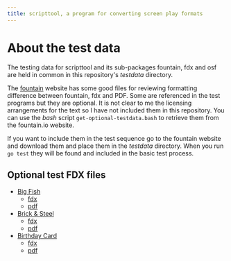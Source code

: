 ```yaml
---
title: scripttool, a program for converting screen play formats
---
```


About the test data
===================

The testing data for scripttool and its sub-packages fountain, fdx and
osf are held in common in this repository's _testdata_ directory.

The [fountain](https://fountain.io) website has some good files 
for reviewing formatting difference between fountain, fdx and 
PDF. Some are referenced in the test programs but they are 
optional.  It is not clear to me the licensing arrangements for 
the text so I have not included them in this repository. You can 
use the *bash* script `get-optional-testdata.bash` to retrieve 
them from the fountain.io website.

If you want to include them in the test sequence go to the 
fountain website and download them and place them in the _testdata_ 
directory.  When you run `go test` they will be found and included 
in the basic test process.

Optional test FDX files
-----------------------

+ [Big Fish](https://fountain.io/_downloads/Big%20Fish.fountain)
    + [fdx](https://fountain.io/_downloads/Big%20Fish.fdx)
    + [pdf](https://fountain.io/_downloads/Big%20Fish.pdf) 
+ [Brick & Steel](https://fountain.io/_downloads/Brick%20&%20Steel.fountain)
    + [fdx](https://fountain.io/_downloads/Brick%20&%20Steel.fdx)
    + [pdf](https://fountain.io/_downloads/Brick%20&%20Steel.pdf)
+ [Birthday Card](https://fountain.io/_downloads/The%20Last%20Birthday%20Card.fountain)
    + [fdx](https://fountain.io/_downloads/The%20Last%20Birthday%20Card.fdx)
    + [pdf](https://fountain.io/_downloads/The%20Last%20Birthday%20Card.pdf)

